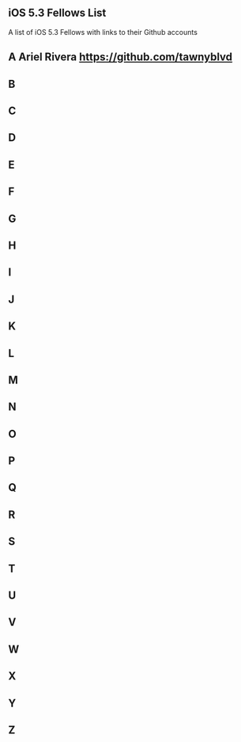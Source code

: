 ## iOS 5.3 Fellows List

A list of iOS 5.3 Fellows with links to their Github accounts

## A Ariel Rivera https://github.com/tawnyblvd

## B 

## C

## D

## E 

## F

## G

## H 

## I 

## J

## K

## L

## M

## N

## O

## P

## Q
 
## R
 
## S 

## T

## U

## V

## W

## X

## Y

## Z

